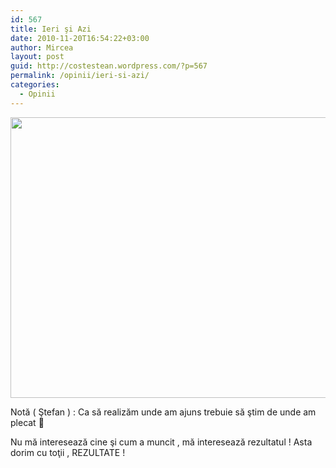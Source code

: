 ```yaml
---
id: 567
title: Ieri şi Azi
date: 2010-11-20T16:54:22+03:00
author: Mircea
layout: post
guid: http://costestean.wordpress.com/?p=567
permalink: /opinii/ieri-si-azi/
categories:
  - Opinii
---
```

<a href="http://costestean.wordpress.com/2010/11/20/ieri-si-azi/ieri-si-azi/" rel="attachment wp-att-569"><img src="http://costestean.files.wordpress.com/2010/11/ieri-si-azi.jpg" alt="" title="ieri si azi" width="510" height="449" class="aligncenter size-full wp-image-569" srcset="http://costestitv.ddev.local/costestitv/wp-content/uploads//2010/11/ieri-si-azi.jpg 704w, http://costestitv.ddev.local/costestitv/wp-content/uploads//2010/11/ieri-si-azi-300x264.jpg 300w, http://costestitv.ddev.local/costestitv/wp-content/uploads//2010/11/ieri-si-azi-624x549.jpg 624w" sizes="(max-width: 510px) 100vw, 510px" /></a>

Notă ( Ştefan ) : Ca să realizăm unde am ajuns trebuie să ştim de unde am plecat 🙂 

Nu mă interesează cine şi cum a muncit , mă interesează rezultatul ! Asta dorim cu toţii , REZULTATE !